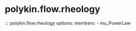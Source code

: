 # polykin.flow.rheology

::: polykin.flow.rheology
    options:
        members:
            - mu_PowerLaw
